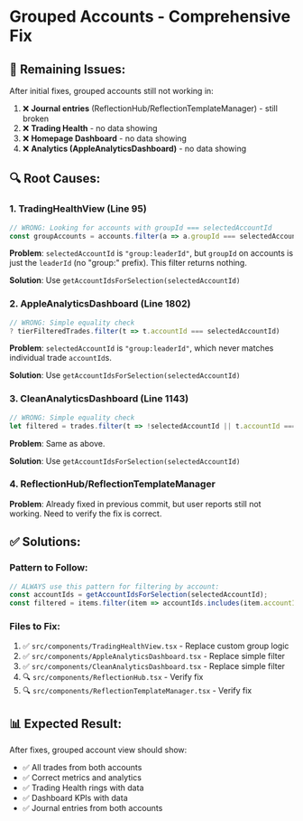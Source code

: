 # Grouped Accounts - Comprehensive Fix

## 🐛 **Remaining Issues:**

After initial fixes, grouped accounts still not working in:
1. ❌ **Journal entries** (ReflectionHub/ReflectionTemplateManager) - still broken
2. ❌ **Trading Health** - no data showing
3. ❌ **Homepage Dashboard** - no data showing  
4. ❌ **Analytics (AppleAnalyticsDashboard)** - no data showing

## 🔍 **Root Causes:**

### **1. TradingHealthView (Line 95)**
```typescript
// WRONG: Looking for accounts with groupId === selectedAccountId
const groupAccounts = accounts.filter(a => a.groupId === selectedAccountId);
```
**Problem**: `selectedAccountId` is `"group:leaderId"`, but `groupId` on accounts is just the `leaderId` (no "group:" prefix). This filter returns nothing.

**Solution**: Use `getAccountIdsForSelection(selectedAccountId)`

### **2. AppleAnalyticsDashboard (Line 1802)**
```typescript
// WRONG: Simple equality check
? tierFilteredTrades.filter(t => t.accountId === selectedAccountId)
```
**Problem**: `selectedAccountId` is `"group:leaderId"`, which never matches individual trade `accountId`s.

**Solution**: Use `getAccountIdsForSelection(selectedAccountId)`

### **3. CleanAnalyticsDashboard (Line 1143)**
```typescript
// WRONG: Simple equality check
let filtered = trades.filter(t => !selectedAccountId || t.accountId === selectedAccountId);
```
**Problem**: Same as above.

**Solution**: Use `getAccountIdsForSelection(selectedAccountId)`

### **4. ReflectionHub/ReflectionTemplateManager**
**Problem**: Already fixed in previous commit, but user reports still not working. Need to verify the fix is correct.

## ✅ **Solutions:**

### **Pattern to Follow:**
```typescript
// ALWAYS use this pattern for filtering by account:
const accountIds = getAccountIdsForSelection(selectedAccountId);
const filtered = items.filter(item => accountIds.includes(item.accountId));
```

### **Files to Fix:**
1. ✅ `src/components/TradingHealthView.tsx` - Replace custom group logic
2. ✅ `src/components/AppleAnalyticsDashboard.tsx` - Replace simple filter
3. ✅ `src/components/CleanAnalyticsDashboard.tsx` - Replace simple filter
4. 🔍 `src/components/ReflectionHub.tsx` - Verify fix
5. 🔍 `src/components/ReflectionTemplateManager.tsx` - Verify fix

## 📊 **Expected Result:**

After fixes, grouped account view should show:
- ✅ All trades from both accounts
- ✅ Correct metrics and analytics
- ✅ Trading Health rings with data
- ✅ Dashboard KPIs with data
- ✅ Journal entries from both accounts

